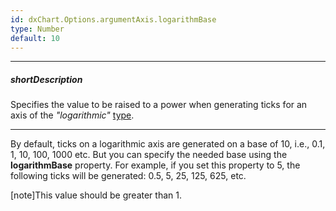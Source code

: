 ```yaml
---
id: dxChart.Options.argumentAxis.logarithmBase
type: Number
default: 10
---
```

---
##### shortDescription
Specifies the value to be raised to a power when generating ticks for an axis of the *"logarithmic"* [type](/api-reference/20%20Data%20Visualization%20Widgets/dxChart/1%20Configuration/argumentAxis/type.md '/Documentation/ApiReference/UI_Components/dxChart/Configuration/argumentAxis/#type').

---
By default, ticks on a logarithmic axis are generated on a base of 10, i.e., 0.1, 1, 10, 100, 1000 etc. But you can specify the needed base using the **logarithmBase** property. For example, if you set this property to 5, the following ticks will be generated: 0.5, 5, 25, 125, 625, etc.

[note]This value should be greater than 1.
